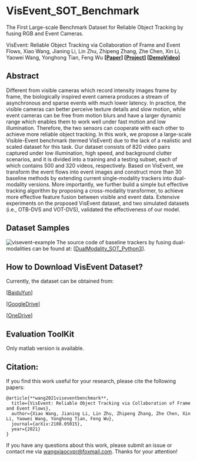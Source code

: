 # VisEvent_SOT_Benchmark
The First Large-scale Benchmark Dataset for Reliable Object Tracking by fusing RGB and Event Cameras. 

VisEvent: Reliable Object Tracking via Collaboration of Frame and Event Flows, Xiao Wang, Jianing Li, Lin Zhu, Zhipeng Zhang, Zhe Chen, Xin Li, Yaowei Wang, Yonghong Tian, Feng Wu **[[Paper](https://arxiv.org/pdf/2108.05015.pdf)] [[Project](https://sites.google.com/view/viseventtrack/)] [[DemoVideo](https://www.youtube.com/watch?v=U4uUjci9Gjc)]** 


## Abstract 
Different from visible cameras which record intensity images frame by frame, the biologically inspired event camera produces a stream of asynchronous and sparse events with much lower latency. In practice, the visible cameras can better perceive texture details and slow motion, while event cameras can be free from motion blurs and have a larger dynamic range which enables them to work well under fast motion and low illumination. Therefore, the two sensors can cooperate with each other to achieve more reliable object tracking. In this work, we propose a large-scale Visible-Event benchmark (termed VisEvent) due to the lack of a realistic and scaled dataset for this task. Our dataset consists of 820 video pairs captured under low illumination, high speed, and background clutter scenarios, and it is divided into a training and a testing subset, each of which contains 500 and 320 videos, respectively. Based on VisEvent, we transform the event flows into event images and construct more than 30 baseline methods by extending current single-modality trackers into dual-modality versions. More importantly, we further build a simple but effective tracking algorithm by proposing a cross-modality transformer, to achieve more effective feature fusion between visible and event data. Extensive experiments on the proposed VisEvent dataset, and two simulated datasets (i.e., OTB-DVS and VOT-DVS), validated the effectiveness of our model. 


## Dataset Samples 
![visevent-example](https://github.com/wangxiao5791509/RGB_Event_Tracking_Benchmark/blob/main/videosamples.png)
The source code of baseline trackers by fusing dual-modalities can be found at: [[DualModality_SOT_Python3](https://github.com/wangxiao5791509/DualModality_SOT_Python3)]. 



## How to Download VisEvent Dataset? 
Currently, the dataset can be obtained from: 

[[BaiduYun]()] 

[[GoogleDrive]()] 

[[OneDrive]()] 


## Evaluation ToolKit 
Only matlab version is available. 

























## Citation: 
If you find this work useful for your research, please cite the following papers: 

~~~
@article{**wang2021viseventbenchmark**,
  title={VisEvent: Reliable Object Tracking via Collaboration of Frame and Event Flows},
  author={Xiao Wang, Jianing Li, Lin Zhu, Zhipeng Zhang, Zhe Chen, Xin Li, Yaowei Wang, Yonghong Tian, Feng Wu},
  journal={arXiv:2108.05015},
  year={2021}
}
~~~

If you have any questions about this work, please submit an issue or contact me via wangxiaocvpr@foxmail.com. Thanks for your attention! 


















